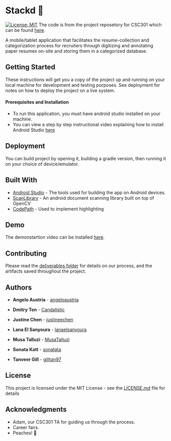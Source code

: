 # Stackd :peach:
[![License: MIT](https://img.shields.io/badge/License-MIT-yellow.svg)](https://github.com/csc301-fall-2017/project-team-12/blob/master/LICENSE)
The code is from the project reposetory for CSC301 which can be found [here](https://github.com/csc301-fall-2017/project-team-12).

A mobile/tablet application that facilitates the resume-collection and categorization process for recruiters through digitizing and annotating paper resumes on-site and storing them in a categorized database.

## Getting Started

These instructions will get you a copy of the project up and running on your local machine for development and testing purposes. See deployment for notes on how to deploy the project on a live system.

#### Prerequisites and Installation

- To run this application, you must have android studio installed on your machine. 
- You can view a step by step instructional video explaining how to install Android Studio [here](https://gist.github.com/PurpleBooth/b24679402957c63ec426)

## Deployment

You can build project by opening it, building a gradle version, then running it on your choice of device/emulator.

## Built With

* [Android Studio](https://developer.android.com/studio/index.html) - The tools used for building the app on Android devices.
* [ScanLibrary](https://github.com/jhansireddy/AndroidScannerDemo) - An android document scanning library built on top of OpenCV
* [CodePath](https://guides.codepath.com/android/Basic-Painting-with-Views) - Used to implement highlighting 

## Demo 
The demonstartion video can be installed [here](https://github.com/csc301-fall-2017/project-team-12/blob/master/device-2017-11-18-002252.mp4).
## Contributing

Please read the [deliverables folder](https://github.com/csc301-fall-2017/project-team-12/tree/master/deliverables) for details on our process, and the artifacts saved throughout the project.


## Authors

* **Angelo Austria** -  [angeloaustria](https://github.com/angeloaustria)

* **Dmitry Ten** -  [Candalistic](https://github.com/Candalistic)

* **Justine Chen** -  [justineechen](https://github.com/justineechen)

* **Lana El Sanyoura** -  [lanaelsanyoura](https://github.com/lanaelsanyoura)

* **Musa Talluzi** -  [MusaTalluzi](https://github.com/MusaTalluzi)

* **Sonata Katt** -  [sonatata](https://github.com/sonatata)

* **Tanveer Gill** -  [gilltan97](https://github.com/gilltan97)

## License

This project is licensed under the MIT License - see the [LICENSE.md](https://github.com/csc301-fall-2017/project-team-12/blob/master/LICENSE) file for details

## Acknowledgments

* Adam, our CSC301 TA for guiding us through the process.
* Career fairs.
* Peaches! :peach:
